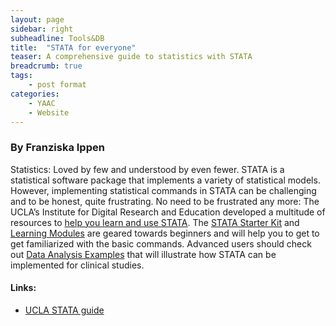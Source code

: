 ```yaml
---
layout: page
sidebar: right
subheadline: Tools&DB
title:  "STATA for everyone"
teaser: A comprehensive guide to statistics with STATA
breadcrumb: true
tags:
    - post format
categories:
    - YAAC
    - Website
---
```



### By Franziska Ippen

Statistics: Loved by few and understood by even fewer. STATA is a statistical software package that implements a variety of statistical models. However, implementing statistical commands in STATA can be challenging and to be honest, quite frustrating. 
No need to be frustrated any more: The UCLA’s Institute for Digital Research and Education developed a multitude of resources to <a href="http://www.ats.ucla.edu/stat/stata" target="_blank">help you learn and use STATA</a>. The <a href="http://www.ats.ucla.edu/stat/stata/sk/default.htm" target="_blank">STATA Starter Kit</a> and <a href="http://www.ats.ucla.edu/stat/stata/modules/default.htm" target="_blank">Learning Modules</a> are geared towards beginners and will help you to get to get familiarized with the 
basic commands. Advanced users should check out <a href="http://www.ats.ucla.edu/stat/dae/" target="_blank">Data Analysis Examples</a> that will illustrate how STATA can be implemented for clinical studies.

#### Links: 
- <a href="http://www.ats.ucla.edu/stat/stata/" target="_blank">UCLA STATA guide</a>


